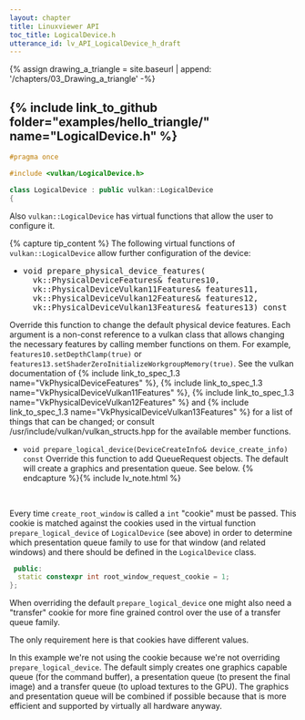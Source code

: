```yaml
---
layout: chapter
title: Linuxviewer API
toc_title: LogicalDevice.h
utterance_id: lv_API_LogicalDevice_h_draft
---
```

{% assign drawing_a_triangle = site.baseurl | append: '/chapters/03_Drawing_a_triangle' -%}

## {% include link_to_github folder="examples/hello_triangle/" name="LogicalDevice.h" %}

```cpp
#pragma once

#include <vulkan/LogicalDevice.h>

class LogicalDevice : public vulkan::LogicalDevice
{
```

Also `vulkan::LogicalDevice` has virtual functions that allow the user to configure it.

{% capture tip_content %}
The following virtual functions of `vulkan::LogicalDevice` allow further configuration of the device:

* <pre>void prepare_physical_device_features(
    vk::PhysicalDeviceFeatures& features10,
    vk::PhysicalDeviceVulkan11Features& features11,
    vk::PhysicalDeviceVulkan12Features& features12,
    vk::PhysicalDeviceVulkan13Features& features13) const</pre>
<span class="bullet_point_description">Override this function to change the default physical device features.
Each argument is a non-const reference to a vulkan class that allows changing the necessary features by
calling member functions on them. For example, `features10.setDepthClamp(true)` or `features13.setShaderZeroInitializeWorkgroupMemory(true)`.
See the vulkan documentation of {% include link_to_spec_1.3 name="VkPhysicalDeviceFeatures" %},
{% include link_to_spec_1.3 name="VkPhysicalDeviceVulkan11Features" %},
{% include link_to_spec_1.3 name="VkPhysicalDeviceVulkan12Features" %} and
{% include link_to_spec_1.3 name="VkPhysicalDeviceVulkan13Features" %} for a list of things that can be changed;
or consult <span class="command">/usr/include/vulkan/vulkan_structs.hpp</span> for the available member functions.</span>

* `void prepare_logical_device(DeviceCreateInfo& device_create_info) const`
<span class="bullet_point_description">Override this function to add QueueRequest objects.
The default will create a graphics and presentation queue. See below.</span>
{% endcapture %}{% include lv_note.html %}

&nbsp;

Every time `create_root_window` is called a `int` "cookie" must be passed.
This cookie is matched against the cookies used in the virtual
function `prepare_logical_device` of `LogicalDevice` (see above) in order
to determine which presentation queue family to use for that window (and related windows)
and there should be defined in the `LogicalDevice` class.

```cpp
 public:
  static constexpr int root_window_request_cookie = 1;
};
```

When overriding the default `prepare_logical_device` one might also
need a "transfer" cookie for more fine grained control over the use of
a transfer queue family.

The only requirement here is that cookies have different values.

In this example we're not using the cookie because we're not overriding `prepare_logical_device`.
The default simply creates one graphics capable queue (for the command buffer), a presentation queue
(to present the final image) and a transfer queue (to upload textures to the GPU).
The graphics and presentation queue will be combined if possible because that is more efficient
and supported by virtually all hardware anyway.
